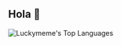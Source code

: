 ## Hola 👋
 ![Luckymeme's Top Languages](https://github-readme-stats.vercel.app/api/top-langs/?username=Luckymeme&theme=vue-dark&show_icons=true&hide_border=false&layout=compact)

